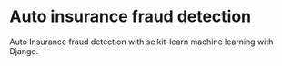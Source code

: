 # Auto insurance fraud detection
Auto Insurance fraud detection with scikit-learn machine learning with Django.

